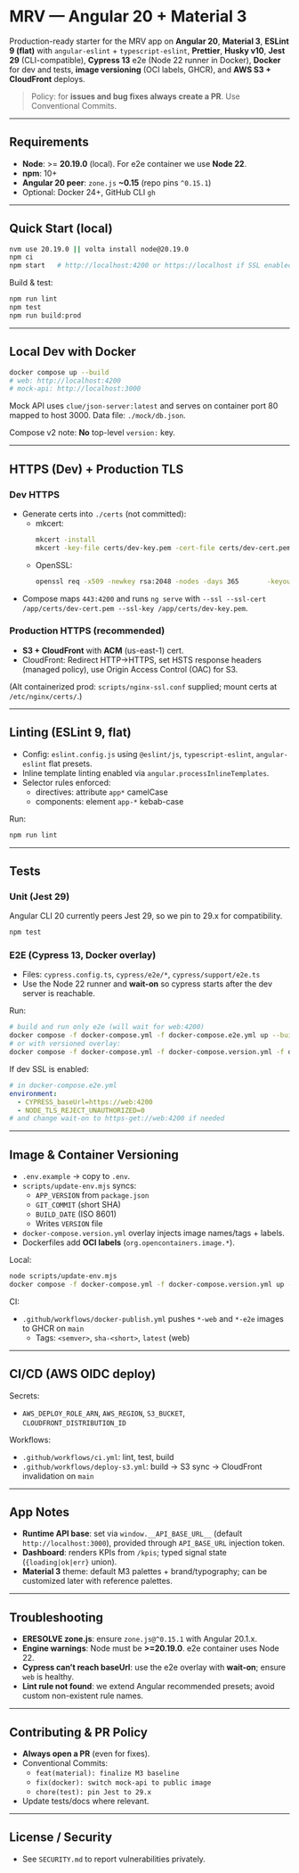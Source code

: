 # MRV — Angular 20 + Material 3

Production-ready starter for the MRV app on **Angular 20**, **Material 3**, **ESLint 9 (flat)** with `angular-eslint` + `typescript-eslint`, **Prettier**, **Husky v10**, **Jest 29** (CLI-compatible), **Cypress 13** e2e (Node 22 runner in Docker), **Docker** for dev and tests, **image versioning** (OCI labels, GHCR), and **AWS S3 + CloudFront** deploys.

> Policy: for **issues and bug fixes always create a PR**. Use Conventional Commits.

---

## Requirements

- **Node**: >= **20.19.0** (local). For e2e container we use **Node 22**.
- **npm**: 10+
- **Angular 20 peer**: `zone.js` **~0.15** (repo pins `^0.15.1`)
- Optional: Docker 24+, GitHub CLI `gh`

---

## Quick Start (local)

```bash
nvm use 20.19.0 || volta install node@20.19.0
npm ci
npm start   # http://localhost:4200 or https://localhost if SSL enabled
```

Build & test:

```bash
npm run lint
npm test
npm run build:prod
```

---

## Local Dev with Docker

```bash
docker compose up --build
# web: http://localhost:4200
# mock-api: http://localhost:3000
```

Mock API uses `clue/json-server:latest` and serves on container port 80 mapped to host 3000. Data file: `./mock/db.json`.

Compose v2 note: **No** top-level `version:` key.

---

## HTTPS (Dev) + Production TLS

### Dev HTTPS

- Generate certs into `./certs` (not committed):
  - mkcert:
    ```bash
    mkcert -install
    mkcert -key-file certs/dev-key.pem -cert-file certs/dev-cert.pem "localhost"
    ```
  - OpenSSL:
    ```bash
    openssl req -x509 -newkey rsa:2048 -nodes -days 365       -keyout certs/dev-key.pem -out certs/dev-cert.pem -subj "/CN=localhost"
    ```
- Compose maps `443:4200` and runs `ng serve` with `--ssl --ssl-cert /app/certs/dev-cert.pem --ssl-key /app/certs/dev-key.pem`.

### Production HTTPS (recommended)

- **S3 + CloudFront** with **ACM** (us-east-1) cert.
- CloudFront: Redirect HTTP→HTTPS, set HSTS response headers (managed policy), use Origin Access Control (OAC) for S3.

(Alt containerized prod: `scripts/nginx-ssl.conf` supplied; mount certs at `/etc/nginx/certs/`.)

---

## Linting (ESLint 9, flat)

- Config: `eslint.config.js` using `@eslint/js`, `typescript-eslint`, `angular-eslint` flat presets.
- Inline template linting enabled via `angular.processInlineTemplates`.
- Selector rules enforced:
  - directives: attribute `app*` camelCase
  - components: element `app-*` kebab-case

Run:

```bash
npm run lint
```

---

## Tests

### Unit (Jest 29)

Angular CLI 20 currently peers Jest 29, so we pin to 29.x for compatibility.

```bash
npm test
```

### E2E (Cypress 13, Docker overlay)

- Files: `cypress.config.ts`, `cypress/e2e/*`, `cypress/support/e2e.ts`
- Use the Node 22 runner and **wait-on** so cypress starts after the dev server is reachable.

Run:

```bash
# build and run only e2e (will wait for web:4200)
docker compose -f docker-compose.yml -f docker-compose.e2e.yml up --build e2e
# or with versioned overlay:
docker compose -f docker-compose.yml -f docker-compose.version.yml -f docker-compose.e2e.yml run --rm e2e
```

If dev SSL is enabled:

```yaml
# in docker-compose.e2e.yml
environment:
  - CYPRESS_baseUrl=https://web:4200
  - NODE_TLS_REJECT_UNAUTHORIZED=0
# and change wait-on to https-get://web:4200 if needed
```

---

## Image & Container Versioning

- `.env.example` → copy to `.env`.
- `scripts/update-env.mjs` syncs:
  - `APP_VERSION` from `package.json`
  - `GIT_COMMIT` (short SHA)
  - `BUILD_DATE` (ISO 8601)
  - Writes `VERSION` file
- `docker-compose.version.yml` overlay injects image names/tags + labels.
- Dockerfiles add **OCI labels** (`org.opencontainers.image.*`).

Local:

```bash
node scripts/update-env.mjs
docker compose -f docker-compose.yml -f docker-compose.version.yml up --build web
```

CI:

- `.github/workflows/docker-publish.yml` pushes `*-web` and `*-e2e` images to GHCR on `main`
  - Tags: `<semver>`, `sha-<short>`, `latest` (web)

---

## CI/CD (AWS OIDC deploy)

Secrets:

- `AWS_DEPLOY_ROLE_ARN`, `AWS_REGION`, `S3_BUCKET`, `CLOUDFRONT_DISTRIBUTION_ID`

Workflows:

- `.github/workflows/ci.yml`: lint, test, build
- `.github/workflows/deploy-s3.yml`: build → S3 sync → CloudFront invalidation on `main`

---

## App Notes

- **Runtime API base**: set via `window.__API_BASE_URL__` (default `http://localhost:3000`), provided through `API_BASE_URL` injection token.
- **Dashboard**: renders KPIs from `/kpis`; typed signal state (`{loading|ok|err}` union).
- **Material 3** theme: default M3 palettes + brand/typography; can be customized later with reference palettes.

---

## Troubleshooting

- **ERESOLVE zone.js**: ensure `zone.js@^0.15.1` with Angular 20.1.x.
- **Engine warnings**: Node must be **>=20.19.0**. e2e container uses Node 22.
- **Cypress can’t reach baseUrl**: use the e2e overlay with **wait-on**; ensure `web` is healthy.
- **Lint rule not found**: we extend Angular recommended presets; avoid custom non-existent rule names.

---

## Contributing & PR Policy

- **Always open a PR** (even for fixes).
- Conventional Commits:
  - `feat(material): finalize M3 baseline`
  - `fix(docker): switch mock-api to public image`
  - `chore(test): pin Jest to 29.x`
- Update tests/docs where relevant.

---

## License / Security

- See `SECURITY.md` to report vulnerabilities privately.
